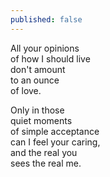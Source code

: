 ```yaml
---
published: false
---
```


All your opinions  
of how I should live  
don't amount  
to an ounce  
of love.

Only in those   
quiet moments  
of simple acceptance  
can I feel your caring,  
and the real you  
sees the real me.
